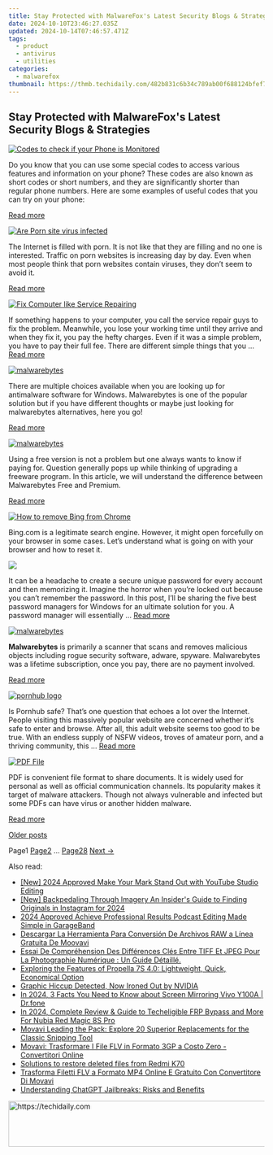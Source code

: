 ```yaml
---
title: Stay Protected with MalwareFox's Latest Security Blogs & Strategies
date: 2024-10-10T23:46:27.035Z
updated: 2024-10-14T07:46:57.471Z
tags:
  - product
  - antivirus
  - utilities
categories:
  - malwarefox
thumbnail: https://thmb.techidaily.com/482b831c6b34c789ab00f688124bfef762b7175eaa7e3a93f998add3b31aa3c1.jpg
---
```


## Stay Protected with MalwareFox's Latest Security Blogs & Strategies

[![Codes to check if your Phone is Monitored](https://www.malwarefox.com/wp-content/uploads/2024/01/Codes-to-check-if-your-Phone-is-Monitored.webp)](https://tools.techidaily.com/malwarefox/products/) 

Do you know that you can use some special codes to access various features and information on your phone? These codes are also known as short codes or short numbers, and they are significantly shorter than regular phone numbers. Here are some examples of useful codes that you can try on your phone:

[Read more](https://tools.techidaily.com/malwarefox/products/)

[![Are Porn site virus infected](https://www.malwarefox.com/wp-content/uploads/2019/01/porn-site-virus.png)](https://tools.techidaily.com/malwarefox/products/) 

The Internet is filled with porn. It is not like that they are filling and no one is interested. Traffic on porn websites is increasing day by day. Even when most people think that porn websites contain viruses, they don’t seem to avoid it.

[Read more](https://tools.techidaily.com/malwarefox/products/)

[![Fix Computer like Service Repairing](https://www.malwarefox.com/wp-content/uploads/2019/02/fix-computer-like-repairman.png)](https://tools.techidaily.com/malwarefox/products/) 

If something happens to your computer, you call the service repair guys to fix the problem. Meanwhile, you lose your working time until they arrive and when they fix it, you pay the hefty charges. Even if it was a simple problem, you have to pay their full fee. There are different simple things that you … [Read more](https://tools.techidaily.com/malwarefox/products/)

[![malwarebytes](https://www.malwarefox.com/wp-content/uploads/2019/05/malwarebytes.jpg)](https://tools.techidaily.com/malwarefox/products/) 

There are multiple choices available when you are looking up for antimalware software for Windows. Malwarebytes is one of the popular solution but if you have different thoughts or maybe just looking for malwarebytes alternatives, here you go!

[Read more](https://tools.techidaily.com/malwarefox/products/)

[![malwarebytes](https://www.malwarefox.com/wp-content/uploads/2019/05/malwarebytes.jpg)](https://tools.techidaily.com/malwarefox/products/) 

Using a free version is not a problem but one always wants to know if paying for. Question generally pops up while thinking of upgrading a freeware program. In this article, we will understand the difference between Malwarebytes Free and Premium.

[Read more](https://tools.techidaily.com/malwarefox/products/)

[![How to remove Bing from Chrome](https://www.malwarefox.com/wp-content/uploads/2020/07/How-to-remove-Bing-from-Chrome.png)](https://tools.techidaily.com/malwarefox/products/) 

Bing.com is a legitimate search engine. However, it might open forcefully on your browser in some cases. Let’s understand what is going on with your browser and how to reset it.

[![](https://www.malwarefox.com/wp-content/uploads/2017/11/Organize-Secure-Passwords-At-One-Place.png)](https://tools.techidaily.com/malwarefox/products/) 

It can be a headache to create a secure unique password for every account and then memorizing it. Imagine the horror when you’re locked out because you can’t remember the password. In this post, I’ll be sharing the five best password managers for Windows for an ultimate solution for you. A password manager will essentially … [Read more](https://tools.techidaily.com/malwarefox/products/)

[![malwarebytes](https://www.malwarefox.com/wp-content/uploads/2019/05/malwarebytes.jpg)](https://tools.techidaily.com/malwarefox/products/) 

**Malwarebytes** is primarily a scanner that scans and removes malicious objects including rogue security software, adware, spyware. Malwarebytes was a lifetime subscription, once you pay, there are no payment involved.

[Read more](https://tools.techidaily.com/malwarefox/products/)

[![pornhub logo](https://www.malwarefox.com/wp-content/uploads/2020/02/pornhub_logo.jpg)](https://tools.techidaily.com/malwarefox/products/) 

Is Pornhub safe? That’s one question that echoes a lot over the Internet. People visiting this massively popular website are concerned whether it’s safe to enter and browse. After all, this adult website seems too good to be true. With an endless supply of NSFW videos, troves of amateur porn, and a thriving community, this … [Read more](https://tools.techidaily.com/malwarefox/products/)

[![PDF File](https://www.malwarefox.com/wp-content/uploads/2019/08/pdf-file.png)](https://tools.techidaily.com/malwarefox/products/) 

PDF is convenient file format to share documents. It is widely used for personal as well as official communication channels. Its popularity makes it target of malware attackers. Though not always vulnerable and infected but some PDFs can have virus or another hidden malware.

[Read more](https://tools.techidaily.com/malwarefox/products/)

[Older posts](https://tools.techidaily.com/malwarefox/products/) 

Page1 [Page2](https://tools.techidaily.com/malwarefox/products/) … [Page28](https://tools.techidaily.com/malwarefox/products/) [Next →](https://tools.techidaily.com/malwarefox/products/)

<ins class="adsbygoogle"
     style="display:block"
     data-ad-format="autorelaxed"
     data-ad-client="ca-pub-7571918770474297"
     data-ad-slot="1223367746"></ins>

<ins class="adsbygoogle"
     style="display:block"
     data-ad-client="ca-pub-7571918770474297"
     data-ad-slot="8358498916"
     data-ad-format="auto"
     data-full-width-responsive="true"></ins>

<span class="atpl-alsoreadstyle">Also read:</span>
<div><ul>
<li><a href="https://youtube-zero.techidaily.com/024-approved-make-your-mark-stand-out-with-youtube-studio-editing/"><u>[New] 2024 Approved Make Your Mark Stand Out with YouTube Studio Editing</u></a></li>
<li><a href="https://instagram-clips.techidaily.com/new-backpedaling-through-imagery-an-insiders-guide-to-finding-originals-in-instagram-for-2024/"><u>[New] Backpedaling Through Imagery An Insider's Guide to Finding Originals in Instagram for 2024</u></a></li>
<li><a href="https://extra-hints.techidaily.com/2024-approved-achieve-professional-results-podcast-editing-made-simple-in-garageband/"><u>2024 Approved Achieve Professional Results Podcast Editing Made Simple in GarageBand</u></a></li>
<li><a href="https://win-info.techidaily.com/descargar-la-herramienta-para-conversion-de-archivos-raw-a-linea-gratuita-de-moovavi/"><u>Descargar La Herramienta Para Conversión De Archivos RAW a Línea Gratuita De Moovavi</u></a></li>
<li><a href="https://win-info.techidaily.com/essai-de-comprehension-des-differences-cles-entre-tiff-et-jpeg-pour-la-photographie-numerique-un-guide-detaille/"><u>Essai De Compréhension Des Différences Clés Entre TIFF Et JPEG Pour La Photographie Numérique : Un Guide Détaillé.</u></a></li>
<li><a href="https://buynow-tips.techidaily.com/exploring-the-features-of-propella-7s-40-lightweight-quick-economical-option/"><u>Exploring the Features of Propella 7S 4.0: Lightweight, Quick, Economical Option</u></a></li>
<li><a href="https://graphic-issues.techidaily.com/graphic-hiccup-detected-now-ironed-out-by-nvidia/"><u>Graphic Hiccup Detected, Now Ironed Out by NVIDIA</u></a></li>
<li><a href="https://screen-mirror.techidaily.com/in-2024-3-facts-you-need-to-know-about-screen-mirroring-vivo-y100a-drfone-by-drfone-android/"><u>In 2024, 3 Facts You Need to Know about Screen Mirroring Vivo Y100A | Dr.fone</u></a></li>
<li><a href="https://easy-unlock-android.techidaily.com/in-2024-complete-review-and-guide-to-techeligible-frp-bypass-and-more-for-nubia-red-magic-8s-pro-by-drfone-android/"><u>In 2024, Complete Review & Guide to Techeligible FRP Bypass and More For Nubia Red Magic 8S Pro</u></a></li>
<li><a href="https://win-info.techidaily.com/movavi-leading-the-pack-explore-20-superior-replacements-for-the-classic-snipping-tool/"><u>Movavi Leading the Pack: Explore 20 Superior Replacements for the Classic Snipping Tool</u></a></li>
<li><a href="https://win-info.techidaily.com/movavi-trasformare-i-file-flv-in-formato-3gp-a-costo-zero-convertitori-online/"><u>Movavi: Trasformare I File FLV in Formato 3GP a Costo Zero - Convertitori Online</u></a></li>
<li><a href="https://techidaily.com/solutions-to-restore-deleted-files-from-redmi-k70-by-fonelab-android-recover-data/"><u>Solutions to restore deleted files from Redmi K70</u></a></li>
<li><a href="https://win-info.techidaily.com/trasforma-filetti-flv-a-formato-mp4-online-e-gratuito-con-convertitore-di-movavi/"><u>Trasforma Filetti FLV a Formato MP4 Online E Gratuito Con Convertitore Di Movavi</u></a></li>
<li><a href="https://tech-hub.techidaily.com/understanding-chatgpt-jailbreaks-risks-and-benefits/"><u>Understanding ChatGPT Jailbreaks: Risks and Benefits</u></a></li>
</ul></div>

<!-- affiliate ads begin -->
<a href="https://appsumo.8odi.net/c/5597632/2151888/7443" target="_top" id="2151888">
  <img src="//a.impactradius-go.com/display-ad/7443-2151888" border="0" alt="https://techidaily.com" width="600" height="90"/>
</a>
<img height="0" width="0" src="https://appsumo.8odi.net/i/5597632/2151888/7443" style="position:absolute;visibility:hidden;" border="0" />
<!-- affiliate ads end -->

